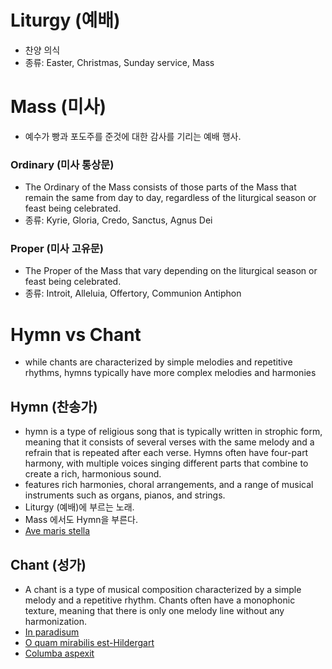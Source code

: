 # Liturgy (예배)
- 찬양 의식
- 종류: Easter, Christmas, Sunday service, Mass


# Mass (미사)
- 예수가 빵과 포도주를 준것에 대한 감사를 기리는 예배 행사.

### Ordinary (미사 통상문)
- The Ordinary of the Mass consists of those parts of the Mass that remain the same from day to day, regardless of the liturgical season or feast being celebrated.
- 종류: Kyrie, Gloria, Credo, Sanctus, Agnus Dei


### Proper (미사 고유문)
- The Proper of the Mass that vary depending on the liturgical season or feast being celebrated.
- 종류: Introit, Alleluia, Offertory, Communion Antiphon

# Hymn vs Chant
- while chants are characterized by simple melodies and repetitive rhythms, hymns typically have more complex melodies and harmonies

## Hymn (찬송가)
- hymn is a type of religious song that is typically written in strophic form, meaning that it consists of several verses with the same melody and a refrain that is repeated after each verse. Hymns often have four-part harmony, with multiple voices singing different parts that combine to create a rich, harmonious sound.
- features rich harmonies, choral arrangements, and a range of musical instruments such as organs, pianos, and strings.
- Liturgy (예배)에 부르는 노래.
- Mass 에서도 Hymn을 부른다.
- [Ave maris stella](https://youtu.be/6mcxEtyEUw4)

## Chant (성가)
- A chant is a type of musical composition characterized by a simple melody and a repetitive rhythm. Chants often have a monophonic texture, meaning that there is only one melody line without any harmonization.
- [In paradisum](https://youtu.be/S7F-N-Yd8dE)
- [O quam mirabilis est-Hildergart](https://youtu.be/2VWD9bsy2yg)
- [Columba aspexit](https://youtu.be/BpmMeIQywYc)